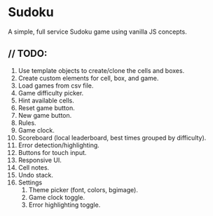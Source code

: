 # Sudoku
A simple, full service Sudoku game using vanilla JS concepts.

## // TODO:
1. Use template objects to create/clone the cells and boxes.
1. Create custom elements for cell, box, and game.
1. Load games from csv file.
1. Game difficulty picker.
1. Hint available cells.
1. Reset game button.
1. New game button.
1. Rules.
1. Game clock.
1. Scoreboard (local leaderboard, best times grouped by difficulty).
1. Error detection/highlighting.
1. Buttons for touch input.
1. Responsive UI.
1. Cell notes.
1. Undo stack.
1. Settings
    1. Theme picker (font, colors, bgimage).
    1. Game clock toggle.
    1. Error highlighting toggle.
